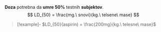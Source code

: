 **Doza** potrebna da **umre 50%** testnih **subjektov**.
$$
LD_{50} = \frac{mg.\ snovi}{kg.\ telsene\ mase}
$$
> [!example]-
> $LD_{50}(aspirin) = \frac{200mg}{kg.\ telesne\ mase}$
> 